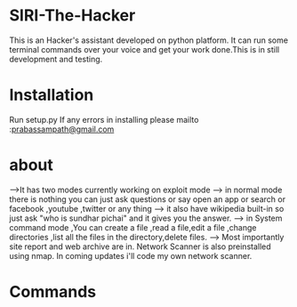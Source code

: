 # SIRI-The-Hacker
This is an Hacker's assistant developed on python platform.
It can run some terminal commands over your voice and get your work done.This is in still development and testing.
# Installation
Run setup.py
If any errors in installing please mailto :prabassampath@gmail.com
# about
-->It has two modes currently working on exploit mode
--> in normal mode there is nothing you can just ask questions or say open an app or search or facebook ,youtube ,twitter or any thing
--> it also have wikipedia built-in so just ask "who is sundhar pichai" and it gives you the answer.
--> in System command mode ,You can create a file ,read a file,edit a file ,change directories ,list all the files in the directory,delete files.
--> Most importantly site report and web archive are in. Network Scanner is also preinstalled using nmap. In coming updates i'll code my own network scanner.
# Commands
